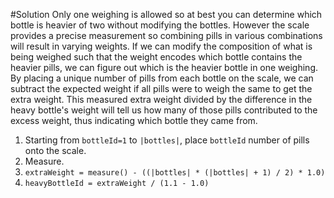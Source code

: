#Solution
Only one weighing is allowed so at best you can determine which bottle is heavier of two without modifying the bottles.
However the scale provides a precise measurement so combining pills in various combinations will result in varying weights.
If we can modify the composition of what is being weighed such that the weight encodes which bottle contains the heavier pills, we can figure out which is the heavier bottle in one weighing.
By placing a unique number of pills from each bottle on the scale, we can subtract the expected weight if all pills were to weigh the same to get the extra weight.
This measured extra weight divided by the difference in the heavy bottle's weight will tell us how many of those pills contributed to the excess weight, thus indicating which bottle they came from.

1. Starting from `bottleId=1` to `|bottles|`, place `bottleId` number of pills onto the scale.
2. Measure.
3. `extraWeight = measure() - ((|bottles| * (|bottles| + 1) / 2) * 1.0)`
4. `heavyBottleId = extraWeight / (1.1 - 1.0)`